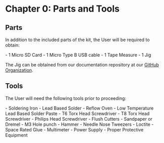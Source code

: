 # Chapter 0: Parts and Tools
## Parts
In addition to the included parts of the kit, the User will be required to obtain:
<div class="result" markdown>
- 1 Micro SD Card
- 1 Micro Type B USB cable
- 1 Tape Measure
- 1 Jig
</div>

The Jig can be obtained from our documentation repository at our [GitHub Organization](https://www.github.com/proveskit).
## Tools
The User will need the following tools prior to proceeding:
<div class="result" markdown>
- Soldering Iron
- Lead Based Solder
- Reflow Oven
- Low Temperature Lead Based Solder Paste
- T6 Torx Head Screwdriver
- T8 Torx Head Screwdriver
- Philips Head Screwdriver
- Flush Cutters
- Sandpaper or Dremel
- M3 Hole punch
- Hammer
- Needle Nose Tweezers
- Loctite
- Space Rated Glue
- Multimeter
- Power Supply
- Proper Protective Equipment
</div>
